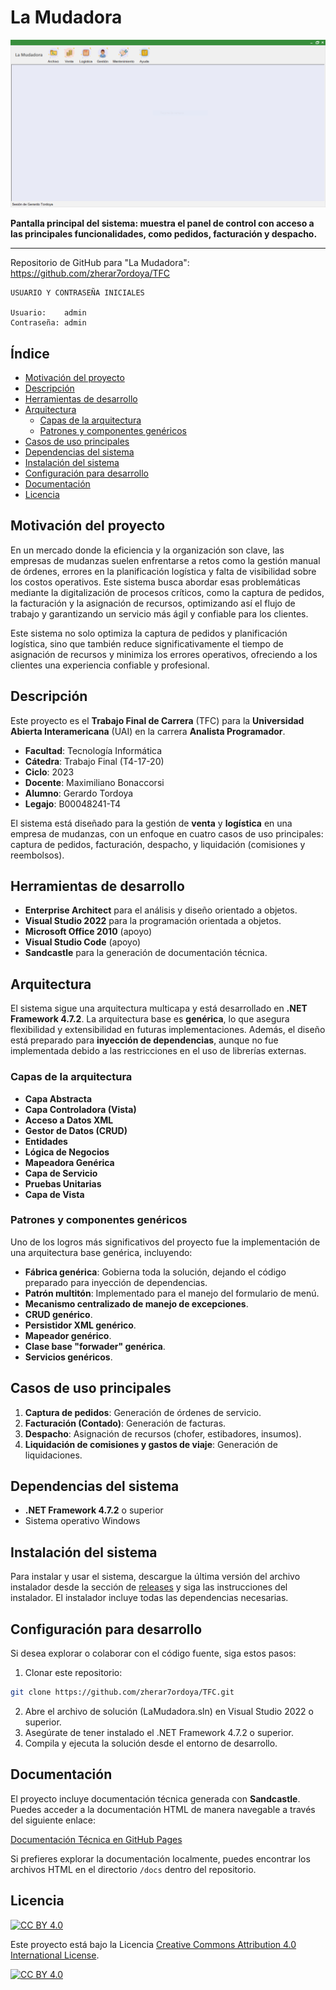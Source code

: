 # La Mudadora 

![Pantalla principal del sistema: muestra el panel de control con acceso a las principales funcionalidades, como pedidos, facturación y despacho.](./resources/menu.png)

**Pantalla principal del sistema: muestra el panel de control con acceso a las principales funcionalidades, como pedidos, facturación y despacho.**

---

Repositorio de GitHub para "La Mudadora": https://github.com/zherar7ordoya/TFC

```plaintext
USUARIO Y CONTRASEÑA INICIALES

Usuario:    admin
Contraseña: admin
```


## Índice

- [Motivación del proyecto](#motivación-del-proyecto)
- [Descripción](#descripción)
- [Herramientas de desarrollo](#herramientas-de-desarrollo)
- [Arquitectura](#arquitectura)
  - [Capas de la arquitectura](#capas-de-la-arquitectura)
  - [Patrones y componentes genéricos](#patrones-y-componentes-genéricos)
- [Casos de uso principales](#casos-de-uso-principales)
- [Dependencias del sistema](#dependencias-del-sistema)
- [Instalación del sistema](#instalación-del-sistema)
- [Configuración para desarrollo](#configuración-para-desarrollo)
- [Documentación](#documentación)
- [Licencia](#licencia)


## Motivación del proyecto

En un mercado donde la eficiencia y la organización son clave, las empresas de mudanzas suelen enfrentarse a retos como la gestión manual de órdenes, errores en la planificación logística y falta de visibilidad sobre los costos operativos. Este sistema busca abordar esas problemáticas mediante la digitalización de procesos críticos, como la captura de pedidos, la facturación y la asignación de recursos, optimizando así el flujo de trabajo y garantizando un servicio más ágil y confiable para los clientes.

Este sistema no solo optimiza la captura de pedidos y planificación logística, sino que también reduce significativamente el tiempo de asignación de recursos y minimiza los errores operativos, ofreciendo a los clientes una experiencia confiable y profesional.


## Descripción

Este proyecto es el **Trabajo Final de Carrera** (TFC) para la **Universidad Abierta Interamericana** (UAI) en la carrera **Analista Programador**.

- **Facultad**: Tecnología Informática  
- **Cátedra**:  Trabajo Final (T4-17-20)  
- **Ciclo**:    2023  
- **Docente**:  Maximiliano Bonaccorsi  
- **Alumno**:   Gerardo Tordoya  
- **Legajo**:   B00048241-T4  

El sistema está diseñado para la gestión de **venta** y **logística** en una empresa de mudanzas, con un enfoque en cuatro casos de uso principales: captura de pedidos, facturación, despacho, y liquidación (comisiones y reembolsos).


## Herramientas de desarrollo

- **Enterprise Architect** para el análisis y diseño orientado a objetos.
- **Visual Studio 2022** para la programación orientada a objetos.
- **Microsoft Office 2010** (apoyo)
- **Visual Studio Code** (apoyo)
- **Sandcastle** para la generación de documentación técnica.


## Arquitectura

El sistema sigue una arquitectura multicapa y está desarrollado en **.NET Framework 4.7.2**. La arquitectura base es **genérica**, lo que asegura flexibilidad y extensibilidad en futuras implementaciones. Además, el diseño está preparado para **inyección de dependencias**, aunque no fue implementada debido a las restricciones en el uso de librerías externas.


### Capas de la arquitectura

- **Capa Abstracta**
- **Capa Controladora (Vista)**
- **Acceso a Datos XML**
- **Gestor de Datos (CRUD)**
- **Entidades**
- **Lógica de Negocios**
- **Mapeadora Genérica**
- **Capa de Servicio**
- **Pruebas Unitarias**
- **Capa de Vista**


### Patrones y componentes genéricos

Uno de los logros más significativos del proyecto fue la implementación de una arquitectura base genérica, incluyendo:

- **Fábrica genérica**: Gobierna toda la solución, dejando el código preparado para inyección de dependencias.
- **Patrón multitón**: Implementado para el manejo del formulario de menú.
- **Mecanismo centralizado de manejo de excepciones**.
- **CRUD genérico**.
- **Persistidor XML genérico**.
- **Mapeador genérico**.
- **Clase base "forwader" genérica**.
- **Servicios genéricos**.


## Casos de uso principales

1. **Captura de pedidos**: Generación de órdenes de servicio.
2. **Facturación (Contado)**: Generación de facturas.
3. **Despacho**: Asignación de recursos (chofer, estibadores, insumos).
4. **Liquidación de comisiones y gastos de viaje**: Generación de liquidaciones.


## Dependencias del sistema

- **.NET Framework 4.7.2** o superior
- Sistema operativo Windows


## Instalación del sistema

Para instalar y usar el sistema, descargue la última versión del archivo instalador desde la sección de [releases](https://github.com/zherar7ordoya/TFC/releases) y siga las instrucciones del instalador. El instalador incluye todas las dependencias necesarias.


## Configuración para desarrollo

Si desea explorar o colaborar con el código fuente, siga estos pasos:

1. Clonar este repositorio:

 ```bash
git clone https://github.com/zherar7ordoya/TFC.git
 ```

2. Abre el archivo de solución (LaMudadora.sln) en Visual Studio 2022 o superior.
3. Asegúrate de tener instalado el .NET Framework 4.7.2 o superior.
4. Compila y ejecuta la solución desde el entorno de desarrollo.


## Documentación

El proyecto incluye documentación técnica generada con **Sandcastle**. Puedes acceder a la documentación HTML de manera navegable a través del siguiente enlace:

[Documentación Técnica en GitHub Pages](https://zherar7ordoya.github.io/TFC/)

Si prefieres explorar la documentación localmente, puedes encontrar los archivos HTML en el directorio `/docs` dentro del repositorio.


## Licencia

[![CC BY 4.0][cc-by-shield]][cc-by]

Este proyecto está bajo la Licencia
[Creative Commons Attribution 4.0 International License][cc-by].

[![CC BY 4.0][cc-by-image]][cc-by]

[cc-by]: http://creativecommons.org/licenses/by/4.0/
[cc-by-image]: https://licensebuttons.net/l/by/4.0/88x31.png
[cc-by-shield]: https://img.shields.io/badge/License-CC%20BY%204.0-lightgrey.svg
